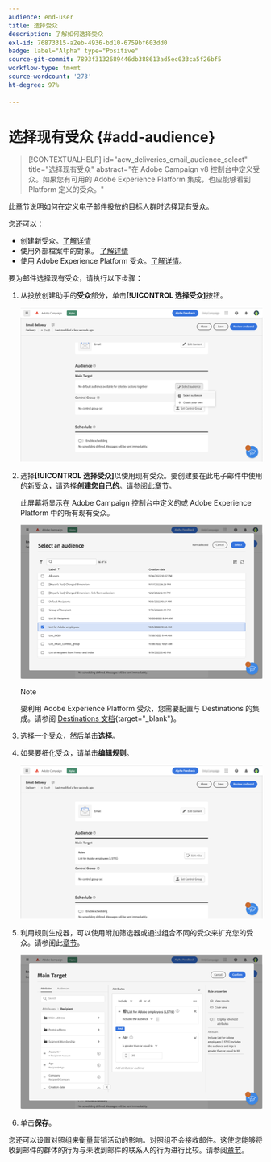```yaml
---
audience: end-user
title: 选择受众
description: 了解如何选择受众
exl-id: 76873315-a2eb-4936-bd10-6759bf603dd0
badge: label="Alpha" type="Positive"
source-git-commit: 7893f3132689446db388613ad5ec033ca5f26bf5
workflow-type: tm+mt
source-wordcount: '273'
ht-degree: 97%

---
```



# 选择现有受众 {#add-audience}

>[!CONTEXTUALHELP]
>id="acw_deliveries_email_audience_select"
>title="选择现有受众"
>abstract="在 Adobe Campaign v8 控制台中定义受众。如果您有可用的 Adobe Experience Platform 集成，也应能够看到 Platform 定义的受众。"

此章节说明如何在定义电子邮件投放的目标人群时选择现有受众。

您还可以：

* 创建新受众。[了解详情](segment-builder.md)
* 使用外部檔案中的對象。 [了解详情](file-audience.md)
* 使用 Adobe Experience Platform 受众。[了解详情](aep-audience.md)。


要为邮件选择现有受众，请执行以下步骤：

1. 从投放创建助手的&#x200B;**受众**&#x200B;部分，单击&#x200B;**[!UICONTROL 选择受众]**&#x200B;按钮。

   ![](assets/create-audience.png)

1. 选择&#x200B;**[!UICONTROL 选择受众]**&#x200B;以使用现有受众。要创建要在此电子邮件中使用的新受众，请选择&#x200B;**创建您自己的**。请参阅此[章节](segment-builder.md)。

   此屏幕将显示在 Adobe Campaign 控制台中定义的或 Adobe Experience Platform 中的所有现有受众。

   ![](assets/create-audience2.png)

   >[!NOTE]
   >
   >要利用 Adobe Experience Platform 受众，您需要配置与 Destinations 的集成。请参阅 [Destinations 文档](https://experienceleague.adobe.com/docs/experience-platform/destinations/home.html?lang=zh-Hans){target="_blank"}。

1. 选择一个受众，然后单击&#x200B;**选择**。

1. 如果要细化受众，请单击&#x200B;**编辑规则**。

   ![](assets/create-audience3.png)

1. 利用规则生成器，可以使用附加筛选器或通过组合不同的受众来扩充您的受众。请参阅此[章节](segment-builder.md)。

   ![](assets/create-audience4.png)

1. 单击&#x200B;**保存**。

您还可以设置对照组来衡量营销活动的影响。对照组不会接收邮件。这使您能够将收到邮件的群体的行为与未收到邮件的联系人的行为进行比较。请参阅[章节](control-group.md)。